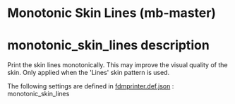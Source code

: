 # Monotonic Skin Lines (mb-master)


# monotonic_skin_lines description
Print the skin lines monotonically. This may improve the visual quality of the skin. Only applied when the 'Lines' skin pattern is used.

The following settings are defined in [fdmprinter.def.json](https://github.com/smartavionics/Cura/blob/mb-master/resources/definitions/fdmprinter.def.json) : monotonic_skin_lines
